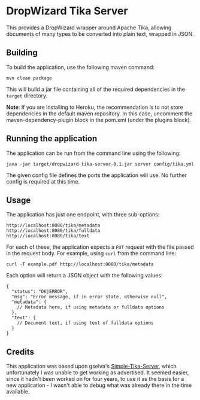# DropWizard Tika Server

This provides a DropWizard wrapper around Apache Tika, allowing documents
of many types to be converted into plain text, wrapped in JSON.


## Building

To build the application, use the following maven command:

    mvn clean package

This will build a jar file containing all of the required dependencies in the
`target` directory.

**Note**: If you are installing to Heroku, the recommendation is to not
store dependencies in the default maven repository. In this case, uncomment
the maven-dependency-plugin block in the pom.xml (under the plugins block).


## Running the application

The application can be run from the command line using the following:

    java -jar target/dropwizard-tika-server-0.1.jar server config/tika.yml

The given config file defines the ports the application will use. No further
config is required at this time.


## Usage

The application has just one endpoint, with three sub-options:

    http://localhost:8080/tika/metadata
    http://localhost:8080/tika/fulldata
    http://localhost:8080/tika/text

For each of these, the application expects a `PUT` request with the file
passed in the request body. For example, using `curl` from the command line:

    curl -T example.pdf http://localhost:8080/tika/metadata

Each option will return a JSON object with the following values:

```
{
  "status": "OK|ERROR",
  "msg": "Error message, if in error state, otherwise null",
  "metadata": {
    // Metadata here, if using metadata or fulldata options
  },
  "text": {
    // Document text, if using text of fulldata options
  }
}
```


## Credits

This application was based upon gselva's [Simple-Tika-Server](https://github.com/gselva/Simple-Tika-Server),
which unfortunately I was unable to get working as advertised. It seemed 
easier, since it hadn't been worked on for four years, to use it as the basis
for a new application - I wasn't able to debug what was already there in the
time available.
